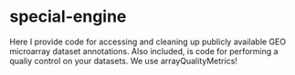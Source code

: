 # special-engine

Here I provide code for accessing and cleaning up publicly available GEO microarray dataset annotations.
Also included, is code for performing a qualiy control on your datasets. We use arrayQualityMetrics!

